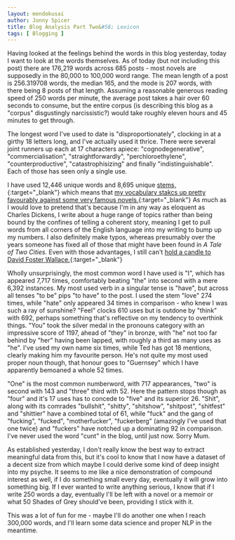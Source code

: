 ```yaml
---
layout: mendokusai
author: Jonny Spicer
title: Blog Analysis Part Two&#58; Lexicon
tags: [ Blogging ]
---
```

Having looked at the feelings behind the words in this blog yesterday, today I want to look at the words themselves. As of today (but not including this post) there are
176,219 words across 685 posts - most novels are supposedly in the 80,000 to 100,000 word range. The mean length of a post is 256.319708 words, the median 165, and the mode
is 207 words, with there being 8 posts of that length. Assuming a reasonable generous reading speed of 250 words per minute, the average post takes a hair over 60 seconds to
consume, but the entire corpus (is describing this blog as a "corpus" disgustingly narcissistic?) would take roughly eleven hours and 45 minutes to get through.

The longest word I've used to date is "disproportionately", clocking in at a girthy 18 letters long, and I've actually used it thrice. There were several joint runners up each at
17 characters apiece: "cognodegenerative", "commercialisation", "straightforwardly", "perchloroethylene", "counterproductive", "catastrophisizing" and finally "indistinguishable". Each of
those has seen only a single use.

I have used 12,446 unique words and 8,695 unique [stems,](https://en.wikipedia.org/wiki/Word_stem){:target="_blank"} which means that
[my vocabulary stakcs up pretty favourably against some very famous novels.](http://www.tylervigen.com/literature-statistics){:target="_blank"} As much as I would love to pretend that's because
I'm in any way as eloquent as Charles Dickens, I write about a huge range of topics rather than being bound by the confines of telling a coherent story, meaning I get to pull words from
all corners of the English language into my writing to bump up my numbers. I also definitely make typos, whereas presumably over the years someone has fixed all of those that might have
been found in *A Tale of Two Cities.* Even with those advantages, I still can't [hold a candle to David Foster Wallace.](http://ryancompton.net/2014/06/06/statistical-features-of-infinite-jest/){:target="_blank"}

Wholly unsurprisingly, the most common word I have used is "I", which has appeared 7,717 times, comfortably beating "the" into second with a mere 6,392 instances. My most used verb in a singular tense is "have",
but across all tenses "to be" pips "to have" to the post. I used the stem "love" 274 times, while "hate" only appeared 34 times in comparison - who knew I was such a ray of sunshine? "Feel" clocks 610 uses but
is outdone by "think" with 692, perhaps something that's reflective on my tendency to overthink things. "You" took the silver medal in the pronouns category with an impressive score of 1197, ahead of "they"
in bronze, with "he" not too far behind by "her" having been lapped, with roughly a third as many uses as "he". I've used my own name six times, while Ted has got 18 mentions, clearly making him my favourite person.
He's not quite my most used proper noun though, that honour goes to "Guernsey" which I have apparently bemoaned a whole 52 times.

"One" is the most common numberword, with 717 appearances, "two" is second with 143 and "three" third with 52. Here the pattern stops though as "four" and it's 17 uses has to concede to "five" and its superior
26. "Shit", along with its comrades "bullshit", "shitty", "shitshow", "shitpost", "shitfest" and "shittier" have a combined total of 61, while "fuck" and the gang of "fucking", "fucked", "motherfucker", "fuckerberg"
(amazingly I've used that one twice) and "fuckers" have notched up a dominating 92 in comparison. I've never used the word "cunt" in the blog, until just now. Sorry Mum.

As established yesterday, I don't really know the best way to extract meaningful data from this, but it's cool to know that I now have a dataset of a decent size from which maybe I could derive some kind of deep
insight into my psyche. It seems to me like a nice demonstration of compound interest as well, if I do something small every day, eventually it will grow into something big. If I ever wanted to write anything
serious, I know that if I write 250 words a day, eventually I'll be left with a novel or a memoir or what 50 Shades of Grey should've been, providing I stick with it.

This was a lot of fun for me - maybe I'll do another one when I reach 300,000 words, and I'll learn some data science and proper NLP in the meantime.
